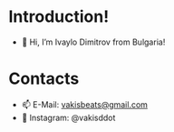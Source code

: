 # Introduction!
- 👋 Hi, I’m Ivaylo Dimitrov from Bulgaria!
# Contacts
- 📫 E-Mail: vakisbeats@gmail.com
- 📸 Instagram: @vakisddot

<!---
vakisddot/vakisddot is a ✨ special ✨ repository because its `README.md` (this file) appears on your GitHub profile.
You can click the Preview link to take a look at your changes.
--->
